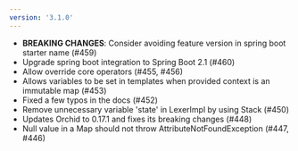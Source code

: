 ```yaml
---
version: '3.1.0'
---
```


- **BREAKING CHANGES**: Consider avoiding feature version in spring boot starter name (#459)
- Upgrade spring boot integration to Spring Boot 2.1 (#460)
- Allow override core operators (#455, #456)
- Allows variables to be set in templates when provided context is an immutable map (#453)
- Fixed a few typos in the docs (#452)
- Remove unnecessary variable 'state' in LexerImpl by using Stack (#450)
- Updates Orchid to 0.17.1 and fixes its breaking changes (#448)
- Null value in a Map should not throw AttributeNotFoundException (#447, #446)
